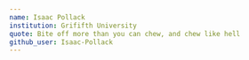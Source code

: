 ```yaml
---
name: Isaac Pollack
institution: Grififth University
quote: Bite off more than you can chew, and chew like hell
github_user: Isaac-Pollack
---
```

